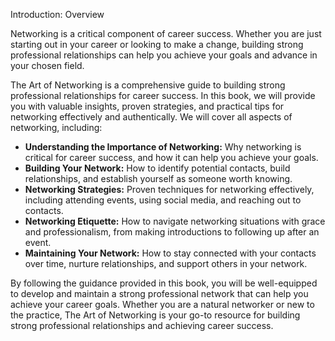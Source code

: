 Introduction: Overview

Networking is a critical component of career success. Whether you are just starting out in your career or looking to make a change, building strong professional relationships can help you achieve your goals and advance in your chosen field.

The Art of Networking is a comprehensive guide to building strong professional relationships for career success. In this book, we will provide you with valuable insights, proven strategies, and practical tips for networking effectively and authentically. We will cover all aspects of networking, including:

* **Understanding the Importance of Networking:** Why networking is critical for career success, and how it can help you achieve your goals.
* **Building Your Network:** How to identify potential contacts, build relationships, and establish yourself as someone worth knowing.
* **Networking Strategies:** Proven techniques for networking effectively, including attending events, using social media, and reaching out to contacts.
* **Networking Etiquette:** How to navigate networking situations with grace and professionalism, from making introductions to following up after an event.
* **Maintaining Your Network:** How to stay connected with your contacts over time, nurture relationships, and support others in your network.

By following the guidance provided in this book, you will be well-equipped to develop and maintain a strong professional network that can help you achieve your career goals. Whether you are a natural networker or new to the practice, The Art of Networking is your go-to resource for building strong professional relationships and achieving career success.
